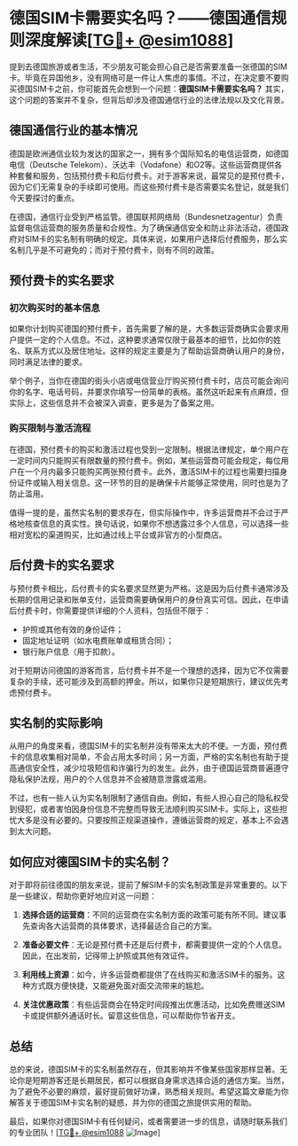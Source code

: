 # 德国SIM卡需要实名吗？——德国通信规则深度解读[[TG💪+ @esim1088](https://t.me/s/esim1088)]

提到去德国旅游或者生活，不少朋友可能会担心自己是否需要准备一张德国的SIM卡。毕竟在异国他乡，没有网络可是一件让人焦虑的事情。不过，在决定要不要购买德国SIM卡之前，你可能首先会想到一个问题：**德国SIM卡需要实名吗？** 其实，这个问题的答案并不复杂，但背后却涉及德国通信行业的法律法规以及文化背景。

## 德国通信行业的基本情况

德国是欧洲通信业较为发达的国家之一，拥有多个国际知名的电信运营商，如德国电信（Deutsche Telekom）、沃达丰（Vodafone）和O2等。这些运营商提供各种套餐和服务，包括预付费卡和后付费卡。对于游客来说，最常见的是预付费卡，因为它们无需复杂的手续即可使用。而这些预付费卡是否需要实名登记，就是我们今天要探讨的重点。

在德国，通信行业受到严格监管。德国联邦网络局（Bundesnetzagentur）负责监督电信运营商的服务质量和合规性。为了确保通信安全和防止非法活动，德国政府对SIM卡的实名制有明确的规定。具体来说，如果用户选择后付费服务，那么实名制几乎是不可避免的；而对于预付费卡，则有不同的政策。

## 预付费卡的实名要求

### 初次购买时的基本信息

如果你计划购买德国的预付费卡，首先需要了解的是，大多数运营商确实会要求用户提供一定的个人信息。不过，这种要求通常仅限于最基本的细节，比如你的姓名、联系方式以及居住地址。这样的规定主要是为了帮助运营商确认用户的身份，同时满足法律的要求。

举个例子，当你在德国的街头小店或电信营业厅购买预付费卡时，店员可能会询问你的名字、电话号码，并要求你填写一份简单的表格。虽然这听起来有点麻烦，但实际上，这些信息并不会被深入调查，更多是为了备案之用。

### 购买限制与激活流程

在德国，预付费卡的购买和激活过程也受到一定限制。根据法律规定，单个用户在一定时间内只能购买有限数量的预付费卡。例如，某些运营商可能会规定，每位用户在一个月内最多只能购买两张预付费卡。此外，激活SIM卡的过程也需要扫描身份证件或输入相关信息。这一环节的目的是确保卡片能够正常使用，同时也是为了防止滥用。

值得一提的是，虽然实名制的要求存在，但实际操作中，许多运营商并不会过于严格地核查信息的真实性。换句话说，如果你不想透露过多个人信息，可以选择一些相对宽松的渠道购买，比如通过线上平台或非官方的小型商店。

## 后付费卡的实名要求

与预付费卡相比，后付费卡的实名要求显然更为严格。这是因为后付费卡通常涉及长期的信用记录和账单支付，运营商需要确保用户的身份真实可信。因此，在申请后付费卡时，你需要提供详细的个人资料，包括但不限于：

- 护照或其他有效的身份证件；
- 固定地址证明（如水电费账单或租赁合同）；
- 银行账户信息（用于扣款）。

对于短期访问德国的游客而言，后付费卡并不是一个理想的选择，因为它不仅需要复杂的手续，还可能涉及到高额的押金。所以，如果你只是短期旅行，建议优先考虑预付费卡。

## 实名制的实际影响

从用户的角度来看，德国SIM卡的实名制并没有带来太大的不便。一方面，预付费卡的信息收集相对简单，不会占用太多时间；另一方面，严格的实名制也有助于提高通信安全性，减少垃圾短信和诈骗行为的发生。此外，由于德国运营商普遍遵守隐私保护法规，用户的个人信息并不会被随意泄露或滥用。

不过，也有一些人认为实名制限制了通信自由。例如，有些人担心自己的隐私权受到侵犯，或者害怕因身份信息不完整而导致无法顺利购买SIM卡。实际上，这些担忧大多是没有必要的。只要按照正规渠道操作，遵循运营商的规定，基本上不会遇到太大问题。

## 如何应对德国SIM卡的实名制？

对于即将前往德国的朋友来说，提前了解SIM卡的实名制政策是非常重要的。以下是一些建议，帮助你更好地应对这一问题：

1. **选择合适的运营商**：不同的运营商在实名制方面的政策可能有所不同。建议事先查询各大运营商的具体要求，选择最适合自己的方案。
   
2. **准备必要文件**：无论是预付费卡还是后付费卡，都需要提供一定的个人信息。因此，在出发前，记得带上护照或其他有效证件。

3. **利用线上资源**：如今，许多运营商都提供了在线购买和激活SIM卡的服务。这种方式既方便快捷，又能避免面对面交流带来的尴尬。

4. **关注优惠政策**：有些运营商会在特定时间段推出优惠活动，比如免费赠送SIM卡或提供额外通话时长。留意这些信息，可以帮助你节省开支。

## 总结

总的来说，德国SIM卡的实名制虽然存在，但其影响并不像某些国家那样显著。无论你是短期游客还是长期居民，都可以根据自身需求选择合适的通信方案。当然，为了避免不必要的麻烦，最好提前做好功课，熟悉相关规则。希望这篇文章能为你解答关于德国SIM卡实名制的疑惑，并为你的德国之旅提供实用的帮助。

最后，如果你对德国SIM卡有任何疑问，或者需要进一步的信息，请随时联系我们的专业团队！[[TG💪+ @esim1088](https://t.me/s/esim1088) ![Image](https://i.postimg.cc/4NQfJmqS/Snipaste-2025-05-13-00-14-12.png)]
